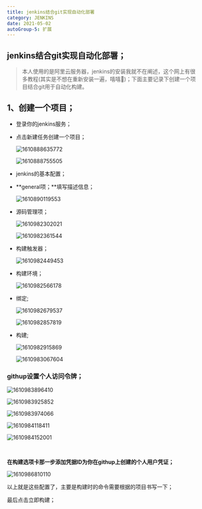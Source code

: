 ```yaml
---
title: jenkins结合git实现自动化部署
category: JENKINS
date: 2021-05-02
autoGroup-5: 扩展
---
```


## jenkins结合git实现自动化部署；

> 本人使用的是阿里云服务器，jenkins的安装我就不在阐述，这个网上有很多教程(其实是不想在重新安装一遍，嘻嘻🤭)；下面主要记录下创建一个项目结合git用于自动化构建。

## 1、创建一个项目；

- 登录你的jenkins服务；

- 点击新建任务创建一个项目；

  ![1610888635772](assets/1610888635772.png)

  ![1610888755505](assets/1610888755505.png)

- jenkins的基本配置；

- **general项；**填写描述信息；

  ![1610890119553](assets/1610890119553.png)
  
- 源码管理项；

  ![1610982302021](assets/1610982302021.png)
  
  ![1610982361544](assets/1610982361544.png)
  
- 构建触发器；

  ![1610982449453](assets/1610982449453.png)

- 构建环境；

  ![1610982566178](assets/1610982566178.png)

- 绑定;

  ![1610982679537](assets/1610982679537.png)

  ![1610982857819](assets/1610982857819.png)

- 构建;

  ![1610982915869](assets/1610982915869.png)

  ![1610983067604](assets/1610983067604.png)

### githup设置个人访问令牌；

![1610983896410](assets/1610983896410.png)

![1610983925852](assets/1610983925852.png)

![1610983974066](assets/1610983974066.png)

![1610984118411](assets/1610984118411.png)

![1610984152001](assets/1610984152001.png)

​	

**在构建选项卡那一步添加凭据ID为你在githup上创建的个人用户凭证；**

![1610986810110](assets/1610986810110.png)

以上就是这些配置了，主要是构建时的命令需要根据的项目书写一下；

最后点击立即构建；